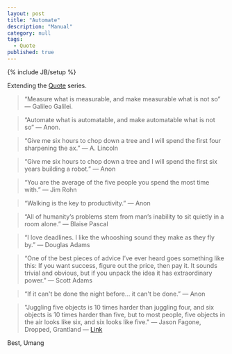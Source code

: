 ```yaml
---
layout: post
title: "Automate"
description: "Manual"
category: null
tags: 
  - Quote
published: true
---
```

 
{% include JB/setup %}

Extending the [Quote](../../../tags/#quote) series.


>“Measure what is measurable, and make measurable what is not so” ― Galileo Galilei.

>“Automate what is automatable, and make automatable what is not so” ― Anon.


>“Give me six hours to chop down a tree and I will spend the first four sharpening the ax.” ― A. Lincoln

>“Give me six hours to chop down a tree and I will spend the first six years building a robot.” ― Anon


>“You are the average of the five people you spend the most time with.” ― Jim Rohn

>“Walking is the key to productivity.” ― Anon

>“All of humanity’s problems stem from man’s inability to sit quietly in a room alone.” ― Blaise Pascal

>“I love deadlines. I like the whooshing sound they make as they fly by.” ― Douglas Adams

>“One of the best pieces of advice I’ve ever heard goes something like this: If you want success, figure out the price, then pay it. It sounds trivial and obvious, but if you unpack the idea it has extraordinary power.” — Scott Adams

>“If it can't be done the night before... it can't be done.”  — Anon

>"Juggling five objects is 10 times harder than juggling four, and six objects is 10 times harder than five, but to most people, five objects in the air looks like six, and six looks like five." — Jason Fagone, Dropped, Grantland — [Link](https://grantland.com/features/anthony-gatto-juggling-cirque-du-soleil-jason-fagone/)


Best, Umang
